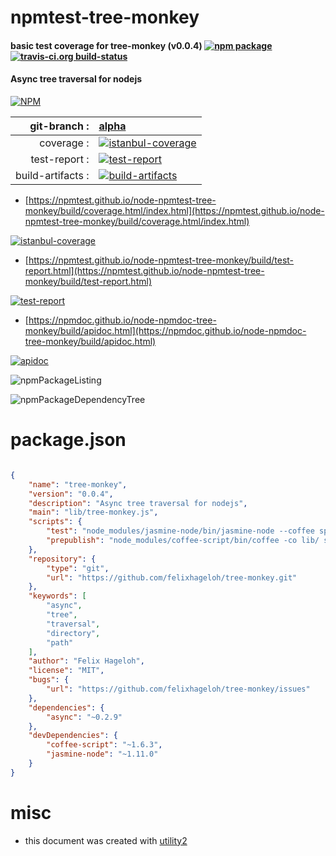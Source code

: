 # npmtest-tree-monkey

#### basic test coverage for  tree-monkey (v0.0.4)  [![npm package](https://img.shields.io/npm/v/npmtest-tree-monkey.svg?style=flat-square)](https://www.npmjs.org/package/npmtest-tree-monkey) [![travis-ci.org build-status](https://api.travis-ci.org/npmtest/node-npmtest-tree-monkey.svg)](https://travis-ci.org/npmtest/node-npmtest-tree-monkey)

#### Async tree traversal for nodejs

[![NPM](https://nodei.co/npm/tree-monkey.png?downloads=true&downloadRank=true&stars=true)](https://www.npmjs.com/package/tree-monkey)

| git-branch : | [alpha](https://github.com/npmtest/node-npmtest-tree-monkey/tree/alpha)|
|--:|:--|
| coverage : | [![istanbul-coverage](https://npmtest.github.io/node-npmtest-tree-monkey/build/coverage.badge.svg)](https://npmtest.github.io/node-npmtest-tree-monkey/build/coverage.html/index.html)|
| test-report : | [![test-report](https://npmtest.github.io/node-npmtest-tree-monkey/build/test-report.badge.svg)](https://npmtest.github.io/node-npmtest-tree-monkey/build/test-report.html)|
| build-artifacts : | [![build-artifacts](https://npmtest.github.io/node-npmtest-tree-monkey/glyphicons_144_folder_open.png)](https://github.com/npmtest/node-npmtest-tree-monkey/tree/gh-pages/build)|

- [https://npmtest.github.io/node-npmtest-tree-monkey/build/coverage.html/index.html](https://npmtest.github.io/node-npmtest-tree-monkey/build/coverage.html/index.html)

[![istanbul-coverage](https://npmtest.github.io/node-npmtest-tree-monkey/build/screenCapture.buildCi.browser.%252Ftmp%252Fbuild%252Fcoverage.lib.html.png)](https://npmtest.github.io/node-npmtest-tree-monkey/build/coverage.html/index.html)

- [https://npmtest.github.io/node-npmtest-tree-monkey/build/test-report.html](https://npmtest.github.io/node-npmtest-tree-monkey/build/test-report.html)

[![test-report](https://npmtest.github.io/node-npmtest-tree-monkey/build/screenCapture.buildCi.browser.%252Ftmp%252Fbuild%252Ftest-report.html.png)](https://npmtest.github.io/node-npmtest-tree-monkey/build/test-report.html)

- [https://npmdoc.github.io/node-npmdoc-tree-monkey/build/apidoc.html](https://npmdoc.github.io/node-npmdoc-tree-monkey/build/apidoc.html)

[![apidoc](https://npmdoc.github.io/node-npmdoc-tree-monkey/build/screenCapture.buildCi.browser.%252Ftmp%252Fbuild%252Fapidoc.html.png)](https://npmdoc.github.io/node-npmdoc-tree-monkey/build/apidoc.html)

![npmPackageListing](https://npmtest.github.io/node-npmtest-tree-monkey/build/screenCapture.npmPackageListing.svg)

![npmPackageDependencyTree](https://npmtest.github.io/node-npmtest-tree-monkey/build/screenCapture.npmPackageDependencyTree.svg)



# package.json

```json

{
    "name": "tree-monkey",
    "version": "0.0.4",
    "description": "Async tree traversal for nodejs",
    "main": "lib/tree-monkey.js",
    "scripts": {
        "test": "node_modules/jasmine-node/bin/jasmine-node --coffee specs/",
        "prepublish": "node_modules/coffee-script/bin/coffee -co lib/ src/"
    },
    "repository": {
        "type": "git",
        "url": "https://github.com/felixhageloh/tree-monkey.git"
    },
    "keywords": [
        "async",
        "tree",
        "traversal",
        "directory",
        "path"
    ],
    "author": "Felix Hageloh",
    "license": "MIT",
    "bugs": {
        "url": "https://github.com/felixhageloh/tree-monkey/issues"
    },
    "dependencies": {
        "async": "~0.2.9"
    },
    "devDependencies": {
        "coffee-script": "~1.6.3",
        "jasmine-node": "~1.11.0"
    }
}
```



# misc
- this document was created with [utility2](https://github.com/kaizhu256/node-utility2)
